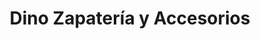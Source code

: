 ---
title: "Dino Zapatería y Accesorios"
url: /cholula-puebla/dino-zapateria-y-accesorios/
shop: Schuhe
---
